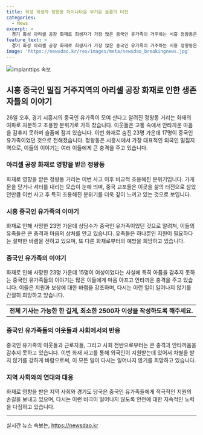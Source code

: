 ```yaml
---
title: 화성 희생자 정왕동 차이나타운 무거운 슬픔의 터전
categories:
  - News
excerpt: >
  경기 화성 아리셀 공장 화재로 희생자가 가장 많은 중국인 유가족이 거주하는 시흥 정왕동은 조용했다. 유족들은 안타까움을 숨기지 못하고 머리를 숙였고, 주변 상점은 문을 닫았다. 골목은 조용하고 발걸음도 뜸했다. 이웃들은 사고 여파가 내리락한 듯하다며 슬픔을 나누었고, 중국 교포들은 이런 사고가 자신들에게로 옮을 듯한 불안을 느꼈다. 피해자들에 대한 관심과 지원을 강조하며, 더 이상 이런 사고가 발생하지 않도록 예방해야 한다는 바램을 전했다.
feature_text: >
  경기 화성 아리셀 공장 화재로 희생자가 가장 많은 중국인 유가족이 거주하는 시흥 정왕동은 조용했다. 유족들은 안타까움을 숨기지 못하고 머리를 숙였고, 주변 상점은 문을 닫았다. 골목은 조용하고 발걸음도 뜸했다. 이웃들은 사고 여파가 내리락한 듯하다며 슬픔을 나누었고, 중국 교포들은 이런 사고가 자신들에게로 옮을 듯한 불안을 느꼈다. 피해자들에 대한 관심과 지원을 강조하며, 더 이상 이런 사고가 발생하지 않도록 예방해야 한다는 바램을 전했다.
image: 'https://newsdao.kr/res/images/meta/newsdao_breakingnews.jpg'
---
```


<p><img src="https://newsdao.kr/res/images/meta/newsdao_breakingnews.jpg" alt="implanttips 속보" /></p>

<h2 data-ke-size="size26">시흥 중국인 밀집 거주지역의 아리셀 공장 화재로 인한 생존자들의 이야기</h2>

<p data-ke-size="size16">26일 오후, 경기 시흥시의 중국인 유가족이 모여 산다고 알려진 정왕동 거리는 화재의 여파로 차분하고 조용한 분위기로 가득 찼습니다. 이웃들은 고통 속에서 안타까운 마음을 감추지 못하며 슬픔에 잠겨 있습니다. 이번 화재로 숨진 23명 가운데 17명이 중국인 유가족이었던 것으로 전해졌습니다. 정왕동은 시흥시에서 가장 대표적인 외국인 밀집지역으로, 이들의 이야기는 여러 이들에게 큰 충격을 주고 있습니다.</p>

<h3 data-ke-size="size24">아리셀 공장 화재로 영향을 받은 정왕동</h3>

<p data-ke-size="size16">화재로 영향을 받은 정왕동 거리는 이번 사고 이후 비교적 조용해진 분위기입니다. 가게 문을 닫거나 셔터를 내리는 모습이 눈에 띄며, 중국 교포들은 이곳을 삶의 터전으로 삼았던만큼 이번 사고 후 특히 조용해진 분위기를 더욱 깊이 느끼고 있는 것으로 보입니다.</p>

<h3 data-ke-size="size24">시흥 중국인 유가족의 이야기</h3>

<p data-ke-size="size16">화재로 인해 사망한 23명 가운데 상당수가 중국인 유가족이었던 것으로 알려져, 이들의 유족들은 큰 충격과 마음의 상처를 안고 있습니다. 유족들은 하나뿐인 지원이 필요하다는 절박한 바램을 전하고 있으며, 또 다른 화재로부터의 예방을 희망하고 있습니다.</p>

<h3 data-ke-size="size24">중국인 유가족의 이야기</h3>

<p data-ke-size="size16">화재로 인해 사망한 23명 가운데 15명이 여성이었다는 사실에 특히 아픔을 감추지 못하는 중국인 유가족들의 이야기는 많은 이들에게 마음 아프고 안타까운 충격을 주고 있습니다. 이들은 지원과 보상에 대한 바램을 강조하며, 다시는 이런 일이 일어나지 않기를 간절히 희망하고 있습니다.</p>

<p data-ke-size="size16"></p>

<table>
  <tbody>
    <tr>
      <td style="text-align: center; height: 17px;"><b>전체 기사는 가능한 한 길게, 최소한 2500자 이상을 작성하도록 해주세요.</b></td>
    </tr>
  </tbody>
</table>

<p data-ke-size="size16"></p>

<h3 data-ke-size="size24">중국인 유가족들의 이웃들과 사회에서의 반응</h3>

<p data-ke-size="size16">중국인 유가족의 이웃들과 근로자들, 그리고 사회 전반으로부터는 큰 충격과 안타까움을 감추지 못하고 있습니다. 이번 화재 사고를 통해 외국인이 지원받는데 있어서 차별을 받지 않기를 강하게 바람으로써, 이 모든 일이 다시는 일어나지 않기를 희망하고 있습니다.</p>

<h3 data-ke-size="size24">지역 사회와의 연대와 대응</h3>

<p data-ke-size="size16">화재로 영향을 받은 지역 사회와 경기도 당국은 중국인 유가족들에게 적극적인 지원의 손길을 보내고 있으며, 다시는 이런 비극이 일어나지 않도록 안전에 대한 지속적인 노력을 다짐하고 있습니다.</p>

<hr data-ke-size="size24">

<p data-ke-size="size16"></p>
실시간 뉴스 속보는, <a href="https://newsdao.kr" rel="dofollow">https://newsdao.kr</a>


